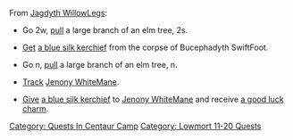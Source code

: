 From [Jagdyth WillowLegs](Jagdyth_WillowLegs "wikilink"):

-   Go 2w, [pull](Pull "wikilink") a large branch of an elm tree, 2s.

<!-- -->

-   [Get](Get "wikilink") [a blue silk
    kerchief](Blue_Silk_Kerchief "wikilink") from the corpse of
    Bucephadyth SwiftFoot.

<!-- -->

-   Go n, [pull](Pull "wikilink") a large branch of an elm tree, n.

<!-- -->

-   [Track](Track "wikilink") [Jenony
    WhiteMane](Jenony_WhiteMane "wikilink").

<!-- -->

-   [Give](Give "wikilink") [a blue silk
    kerchief](Blue_Silk_Kerchief "wikilink") to [Jenony
    WhiteMane](Jenony_WhiteMane "wikilink") and receive [a good luck
    charm](Good_Luck_Charm "wikilink").

[Category: Quests In Centaur
Camp](Category:_Quests_In_Centaur_Camp "wikilink") [Category: Lowmort
11-20 Quests](Category:_Lowmort_11-20_Quests "wikilink")
